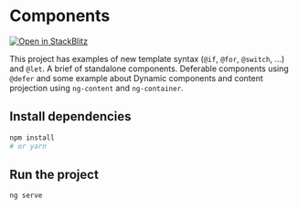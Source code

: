 # Components

[![Open in StackBlitz](https://developer.stackblitz.com/img/open_in_stackblitz.svg)](https://stackblitz.com/edit/components-intermedio)

This project has examples of new template syntax (`@if`, `@for`, `@switch`, ...) and `@let`. A brief of standalone components. Deferable components using `@defer` and some example about Dynamic components and content projection using `ng-content` and `ng-container`.

## Install dependencies

```sh
npm install
# or yarn
```

## Run the project

```sh
ng serve
```

